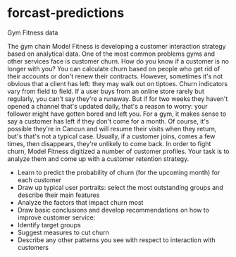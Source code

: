 # forcast-predictions
Gym Fitness data

The gym chain Model Fitness is developing a customer interaction strategy
based on analytical data.
One of the most common problems gyms and other services face is customer
churn. How do you know if a customer is no longer with you? You can
calculate churn based on people who get rid of their accounts or don't renew
their contracts. However, sometimes it's not obvious that a client has left: they
may walk out on tiptoes.
Churn indicators vary from field to field. If a user buys from an online store
rarely but regularly, you can't say they're a runaway. But if for two weeks they
haven't opened a channel that's updated daily, that's a reason to worry: your
follower might have gotten bored and left you.
For a gym, it makes sense to say a customer has left if they don't come for a
month. Of course, it's possible they're in Cancun and will resume their visits
when they return, but's that's not a typical case. Usually, if a customer joins,
comes a few times, then disappears, they're unlikely to come back.
In order to fight churn, Model Fitness digitized a number of customer profiles.
Your task is to analyze them and come up with a customer retention strategy.

- Learn to predict the probability of churn (for the upcoming month) for
each customer
- Draw up typical user portraits: select the most outstanding groups and
describe their main features
- Analyze the factors that impact churn most
- Draw basic conclusions and develop recommendations on how to improve
customer service:
- Identify target groups
- Suggest measures to cut churn
- Describe any other patterns you see with respect to interaction with
customers

